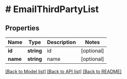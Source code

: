 # # EmailThirdPartyList

## Properties

Name | Type | Description | Notes
------------ | ------------- | ------------- | -------------
**id** | **string** | id | [optional]
**name** | **string** | name | [optional]

[[Back to Model list]](../../README.md#models) [[Back to API list]](../../README.md#endpoints) [[Back to README]](../../README.md)
